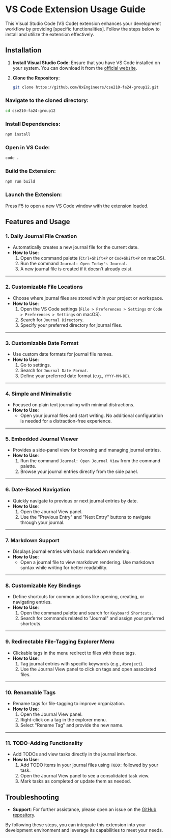 # VS Code Extension Usage Guide

This Visual Studio Code (VS Code) extension enhances your development workflow by providing [specific functionalities]. Follow the steps below to install and utilize the extension effectively.

## Installation

1. **Install Visual Studio Code**: Ensure that you have VS Code installed on your system. You can download it from the [official website](https://code.visualstudio.com/).

2. **Clone the Repository**:

   ```bash
   git clone https://github.com/8xEngineers/cse210-fa24-group12.git
   ```

### Navigate to the cloned directory:

```bash 
cd cse210-fa24-group12
```

### Install Dependencies:

```bash 
npm install
```

### **Open in VS Code**:

```bash
code .
```

### Build the Extension:

```bash
npm run build
```

### **Launch the Extension**:

Press F5 to open a new VS Code window with the extension loaded.

## Features and Usage

### 1. **Daily Journal File Creation**
- Automatically creates a new journal file for the current date.
- **How to Use**:
  1. Open the command palette (`Ctrl+Shift+P` or `Cmd+Shift+P` on macOS).
  2. Run the command `Journal: Open Today's Journal`.
  3. A new journal file is created if it doesn’t already exist.

---

### 2. **Customizable File Locations**
- Choose where journal files are stored within your project or workspace.
- **How to Use**:
  1. Open the VS Code settings (`File > Preferences > Settings` or `Code > Preferences > Settings` on macOS).
  2. Search for `Journal Directory`.
  3. Specify your preferred directory for journal files.

---

### 3. **Customizable Date Format**
- Use custom date formats for journal file names.
- **How to Use**:
  1. Go to settings.
  2. Search for `Journal Date Format`.
  3. Define your preferred date format (e.g., `YYYY-MM-DD`).

---

### 4. **Simple and Minimalistic**
- Focused on plain text journaling with minimal distractions.
- **How to Use**:
  - Open your journal files and start writing. No additional configuration is needed for a distraction-free experience.

---

### 5. **Embedded Journal Viewer**
- Provides a side-panel view for browsing and managing journal entries.
- **How to Use**:
  1. Run the command `Journal: Open Journal View` from the command palette.
  2. Browse your journal entries directly from the side panel.

---

### 6. **Date-Based Navigation**
- Quickly navigate to previous or next journal entries by date.
- **How to Use**:
  1. Open the Journal View panel.
  2. Use the "Previous Entry" and "Next Entry" buttons to navigate through your journal.

---

### 7. **Markdown Support**
- Displays journal entries with basic markdown rendering.
- **How to Use**:
  - Open a journal file to view markdown rendering. Use markdown syntax while writing for better readability.

---

### 8. **Customizable Key Bindings**
- Define shortcuts for common actions like opening, creating, or navigating entries.
- **How to Use**:
  1. Open the command palette and search for `Keyboard Shortcuts`.
  2. Search for commands related to "Journal" and assign your preferred shortcuts.

---

### 9. **Redirectable File-Tagging Explorer Menu**
- Clickable tags in the menu redirect to files with those tags.
- **How to Use**:
  1. Tag journal entries with specific keywords (e.g., `#project`).
  2. Use the Journal View panel to click on tags and open associated files.

---

### 10. **Renamable Tags**
- Rename tags for file-tagging to improve organization.
- **How to Use**:
  1. Open the Journal View panel.
  2. Right-click on a tag in the explorer menu.
  3. Select "Rename Tag" and provide the new name.

---

### 11. **TODO-Adding Functionality**
- Add TODOs and view tasks directly in the journal interface.
- **How to Use**:
  1. Add TODO items in your journal files using `TODO:` followed by your task.
  2. Open the Journal View panel to see a consolidated task view.
  3. Mark tasks as completed or update them as needed.


## Troubleshooting

- **Support**: For further assistance, please open an issue on the [GitHub repository](https://github.com/8xEngineers/cse210-fa24-group12/issues).

By following these steps, you can integrate this extension into your development environment and leverage its capabilities to meet your needs.